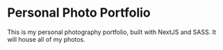# Personal Photo Portfolio

This is my personal photography portfolio, built with NextJS and SASS. It will
house all of my photos.
